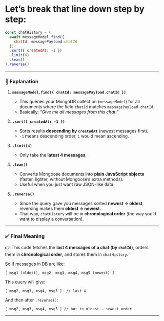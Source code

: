 
# Let’s break that line down step by step:

```js
const chatHistory = (
  await messageModel.find({
    chatId: messagePayload.chatId
  })
  .sort({ createdAt: -1 })
  .limit(4)
  .lean()
).reverse()
```

---

### 📝 Explanation

1. **`messageModel.find({ chatId: messagePayload.chatId })`**

   * This queries your MongoDB collection (`messageModel`) for all documents where the field `chatId` matches `messagePayload.chatId`.
   * Basically: *“Give me all messages from this chat.”*

2. **`.sort({ createdAt: -1 })`**

   * Sorts results **descending by `createdAt`** (newest messages first).
   * `-1` means descending order, `1` would mean ascending.

3. **`.limit(4)`**

   * Only take the **latest 4 messages**.

4. **`.lean()`**

   * Converts Mongoose documents into **plain JavaScript objects** (faster, lighter, without Mongoose’s extra methods).
   * Useful when you just want raw JSON-like data.

5. **`.reverse()`**

   * Since the query gave you messages sorted **newest → oldest**, reversing makes them **oldest → newest**.
   * That way, `chatHistory` will be in **chronological order** (the way you’d want to display a conversation).

---

### ✅ Final Meaning

👉 This code fetches the **last 4 messages of a chat (by `chatId`)**, orders them in **chronological order**, and stores them in `chatHistory`.

So if messages in DB are like:

```
[ msg1 (oldest), msg2, msg3, msg4, msg5 (newest) ]
```

This query will give:

```
[ msg2, msg3, msg4, msg5 ]  // last 4
```

And then after `.reverse()`:

```
[ msg2, msg3, msg4, msg5 ] // but in oldest → newest order
```

---